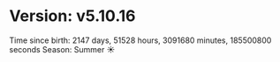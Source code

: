 # Version: v5.10.16
Time since birth: 2147 days, 51528 hours, 3091680 minutes, 185500800 seconds
Season: Summer ☀️
